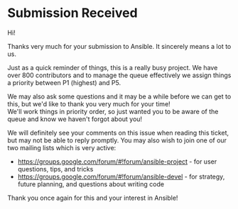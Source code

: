 Submission Received
===================

Hi!

Thanks very much for your submission to Ansible.  It sincerely means a lot to us.

Just as a quick reminder of things, this is a really busy project.  We have over 800 contributors and to manage the queue effectively
we assign things a priority between P1 (highest) and P5.  

We may also ask some questions and it may be a while before we can get to this, but we'd like to thank you very much for your time!  
We'll work things in priority order, so just wanted you to be aware of the queue and know we haven't forgot about you!

We will definitely see your comments on this issue when reading this ticket, but may not be able to reply promptly.  You may also wish to join one of our two mailing lists
which is very active:

   * https://groups.google.com/forum/#!forum/ansible-project - for user questions, tips, and tricks
   * https://groups.google.com/forum/#!forum/ansible-devel - for strategy, future planning, and questions about writing code

Thank you once again for this and your interest in Ansible!

